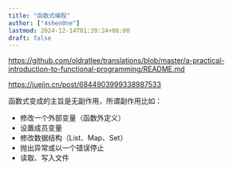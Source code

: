 ```yaml
---
title: "函数式编程"
author: ["4shen0ne"]
lastmod: 2024-12-14T01:39:24+08:00
draft: false
---
```


<https://github.com/oldratlee/translations/blob/master/a-practical-introduction-to-functional-programming/README.md>

<https://juejin.cn/post/6844903999338987533>

函数式变成的主旨是无副作用，所谓副作用比如：

-   修改一个外部变量（函数外定义）
-   设置成员变量
-   修改数据结构（List、Map、Set）
-   抛出异常或以一个错误停止
-   读取、写入文件
